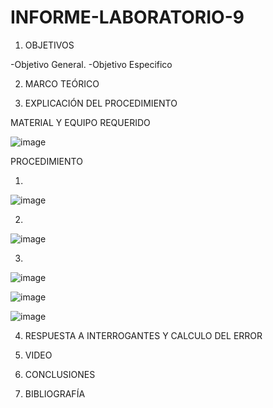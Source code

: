 # INFORME-LABORATORIO-9

1. OBJETIVOS

  -Objetivo General.
  -Objetivo Especifico 
  
2. MARCO TEÓRICO 

3. EXPLICACIÓN DEL PROCEDIMIENTO

MATERIAL Y EQUIPO REQUERIDO

![image](https://user-images.githubusercontent.com/93899720/154992439-c282cfaa-9233-4f12-ad52-fbace5569c26.png)

PROCEDIMIENTO

1.

![image](https://user-images.githubusercontent.com/93899720/155045799-058f3f69-765f-4b33-ba23-d84e2c37a9d5.png)

2.

![image](https://user-images.githubusercontent.com/93899720/155045944-d6e5f554-2b99-42c7-9dae-8ee20a81e5cf.png)

3.

![image](https://user-images.githubusercontent.com/93899720/155047258-1c91fc55-75e4-4adc-83b9-04c6ea54bd2e.png)

![image](https://user-images.githubusercontent.com/93899720/155045399-94cdec65-27d8-47e3-95c0-792ae481442c.png)

![image](https://user-images.githubusercontent.com/93899720/155045425-8eccfd10-1276-4ea9-8dfc-fb53563f0a80.png)


4. RESPUESTA A INTERROGANTES Y CALCULO DEL ERROR


5. VIDEO


6. CONCLUSIONES


7. BIBLIOGRAFÍA


